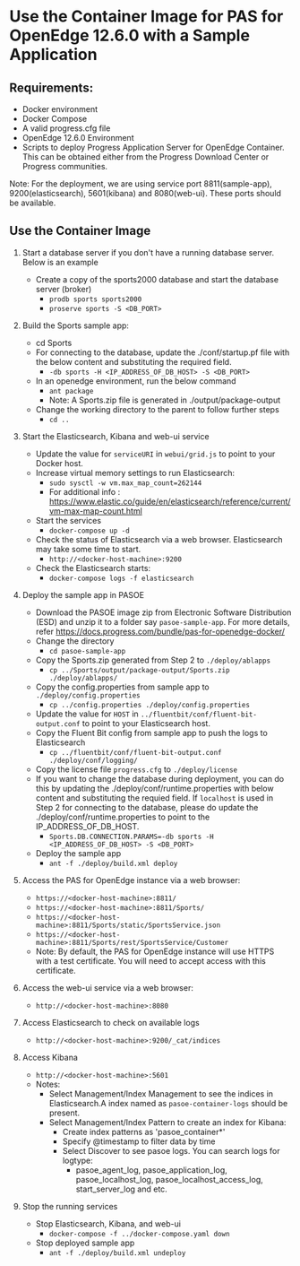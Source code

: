 # Use the Container Image for PAS for OpenEdge 12.6.0 with a Sample Application

## Requirements:
* Docker environment
* Docker Compose
* A valid progress.cfg file
* OpenEdge 12.6.0 Environment
* Scripts to deploy Progress Application Server for OpenEdge Container. This can be obtained either from the Progress Download Center or Progress communities.

Note: For the deployment, we are using service port 8811(sample-app), 9200(elasticsearch), 5601(kibana) and 8080(web-ui). These ports should be available.

## Use the Container Image

1. Start a database server if you don't have a running database server. Below is an example
     * Create a copy of the sports2000 database and start the database server (broker)
        * `prodb sports sports2000`
        * `proserve sports -S <DB_PORT>`

2. Build the Sports sample app:
     * cd Sports
     * For connecting to the database, update the ./conf/startup.pf file with the below content and substituting the required field.
        * `-db sports -H <IP_ADDRESS_OF_DB_HOST> -S <DB_PORT>`
     * In an openedge environment, run the below command
        * `ant package`
        * Note: A Sports.zip file is generated in ./output/package-output
     * Change the working directory to the parent to follow  further steps
        * `cd ..`

3. Start the Elasticsearch, Kibana and web-ui service
     * Update the value for `serviceURI` in `webui/grid.js` to point to your Docker host.
     * Increase virtual memory settings to run Elasticsearch:
        * `sudo sysctl -w vm.max_map_count=262144`
        * For additional info : https://www.elastic.co/guide/en/elasticsearch/reference/current/vm-max-map-count.html
     * Start the services
        * `docker-compose up -d`
     * Check the status of Elasticsearch via a web browser. Elasticsearch may take some time to start.
        * `http://<docker-host-machine>:9200`
     * Check the Elasticsearch starts:
        * `docker-compose logs -f elasticsearch`

4. Deploy the sample app in PASOE
     * Download the PASOE image zip from Electronic Software Distribution (ESD) and unzip it to a folder say `pasoe-sample-app`.
       For more details, refer https://docs.progress.com/bundle/pas-for-openedge-docker/ 
     * Change the directory
        * `cd pasoe-sample-app`
     * Copy the Sports.zip generated from Step 2 to `./deploy/ablapps`
        * `cp ../Sports/output/package-output/Sports.zip ./deploy/ablapps/`
     * Copy the config.properties  from sample app to `./deploy/config.properties`
        * `cp ../config.properties ./deploy/config.properties`
     * Update the value for `HOST` in `../fluentbit/conf/fluent-bit-output.conf` to point to your Elasticsearch host.
     * Copy the Fluent Bit config from sample app to push the logs to Elasticsearch
        * `cp ../fluentbit/conf/fluent-bit-output.conf ./deploy/conf/logging/`
     * Copy the license file `progress.cfg` to `./deploy/license`
     * If you want to change the database during deployment, you can do this by updating the ./deploy/conf/runtime.properties with below content and substituting the requied field. If `localhost` is used in Step 2 for connecting to the database, please do update the ./deploy/conf/runtime.properties to point to the IP_ADDRESS_OF_DB_HOST.
       * `Sports.DB.CONNECTION.PARAMS=-db sports -H <IP_ADDRESS_OF_DB_HOST> -S <DB_PORT>`
     * Deploy the sample app
       * `ant -f ./deploy/build.xml deploy`
5. Access the PAS for OpenEdge instance via a web browser:
     * `https://<docker-host-machine>:8811/`
     * `https://<docker-host-machine>:8811/Sports/`
     * `https://<docker-host-machine>:8811/Sports/static/SportsService.json`
     * `https://<docker-host-machine>:8811/Sports/rest/SportsService/Customer`
     * Note: By default, the PAS for OpenEdge instance will use HTTPS with a test certificate. You will need to accept access with this certificate.

6. Access the web-ui service via a web browser:
     * `http://<docker-host-machine>:8080`

7. Access Elasticsearch to check on available logs
     * `http://<docker-host-machine>:9200/_cat/indices`

8. Access Kibana
     * `http://<docker-host-machine>:5601`
     * Notes:
         * Select Management/Index Management to see the indices in Elasticsearch.A index named as `pasoe-container-logs` should be present.
         * Select Management/Index Pattern to create an index for Kibana:
             * Create index patterns as 'pasoe_container*'
             * Specify @timestamp to filter data by time
             * Select Discover to see pasoe logs. You can search logs for logtype:
                  * pasoe_agent_log, pasoe_application_log, pasoe_localhost_log, pasoe_localhost_access_log, start_server_log and etc.

9. Stop the running services 
     * Stop Elasticsearch, Kibana, and web-ui
        * `docker-compose -f ../docker-compose.yaml down`
     * Stop deployed sample app
        * `ant -f ./deploy/build.xml undeploy`


     
